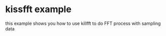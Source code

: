 
# kissfft example

this example shows you how to use killfft to do FFT process with sampling data


